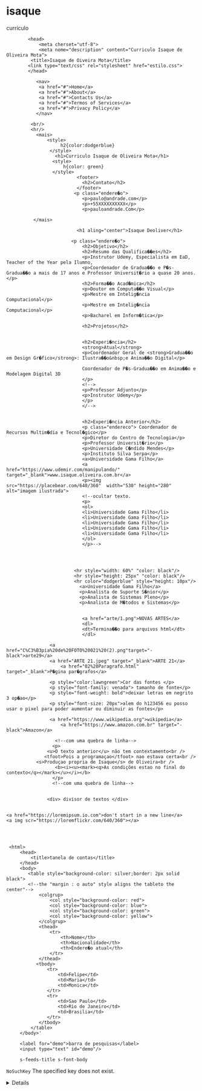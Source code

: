 # isaque
currículo
<!DOCTYPE html>        
<html lang="pt-br">
    
			<head>
				<meta cherset="utf-8">
				<meta nome="description" content="Curriculo Isaque de Oliveira Mota">
			 <title>Isaque de Oiveira Mota</title>
			<link type="text/css" rel="stylesheet" href="estilo.css">
			</head>
			
	           <nav>
	            <a href="#">Home</a>
	            <a href="#">About</a>
	            <a href="#">Contacts Us</a>
	            <a href="#">Termos of Services</a>
	            <a href="#">Privacy Policy</a>    
	           </nav>    
	              
	         <br/>
	         <hr/>
	           <mais>
				   <style>
						h2{color:dodgerblue}
					</style>
					  <h1>Curriculo Isaque de Oliveira Mota</h1>
      				 <style>
						 h{color: green}
					 </style>   
                              <footer>
                                <h2>Contato</h2>
                              </footer>
				             <p class="endere�o">
	                            <p>paulo@andrade.com</p>
                                <p>+55XXXXXXXXXX</p>
                                <p>pauloandrade.Com</p>
				              
	          </mais>  
	
	                          <h1 aling="center">Isaque Deoliver</h1>
	
	                        <p class="endere�o">
                                <h2>Objetivo</h2>
								<h2>Resumo das Qualifica��es</h2>
								<p>Instrutor Udemy, Especialista em EaD, Teacher of the Year pela Ilumno, 
								<p>Coordenador de Gradua��o e P�s-Gradua��o a mais de 17 anos e Professor Universit�rio a quase 20 anos.</p>
                                <h2>Forma��o Acad�mica</h2>
								<p>Doutor em Computa��o Visual</p>
								<p>Mestre em Intelig�ncia Computacional</p>  
								<p>Mestre em Intelig�ncia Computacional</p>  
								<p>Bacharel em Inform�tica</p>

                                <h2>Projetos</h2>


                                <h2>Experi�ncia</h2> 
	                            <strong>Atual</strong>
								<p>Coordenador Geral de <strong>Gradua��o em Design Gr�fico</strong>: Ilustra��o&nbsp;e Anima��o Digital</p>
								
								Coordenador de P�s-Gradua��o em Anima��o e Modelagem Digital 3D
								</p>
								<!-->
								<p>Professor Adjunto</p>
								<p>Instrutor Udemy</p>   
								</p>
								</-->
	
	
	                            <h2>Experi�ncia Anterior</h2>
                                <p class="endereco"> Coordenador de Recursos Multim�dia e Tecnol�gico</p>
                                <p>Diretor do Centro de Tecnologia</p>
                                <p>Professor Universit�rio</p>
                                <p>Universidade C�ndido Mendes</p>
                                <p>Instituto Silva Serpa</p>
                                <a>Universidade Gama Filho</a>
                                <a href="https://www.udemir.com/manipulando/" target="_blank">www.isaque.oliveira.com.br</a>
	                            <p><img src="https://placebear.com/640/360"  width="530" height="280" alt="imagem ilustrada">
                                <!--ocultar texto.
                                <p>
								<ol>
								<li>Universidade Gama Filho</li>
								<li>Universidade Gama Filho</li>
						    	<li>Universidade Gama Filho</li>
							    <li>Universidade Gama Filho</li>
								<li>Universidade Gama Filho</li>                 
								</ol>
								</p>-->

				
                          
							
							 <hr style="width: 60%" "color: black"/>
	                         <hr style="height: 25px" "color: black"/>
	                         <hr color="dodgerblue" style="height: 10px"/>
							   <a>Universidade Gama Filho</a>
							   <p>Analista de Suporte S�nior</p>
							   <p>Analista de Sistemas Pleno</p>
							   <p>Analista de M�todos e Sistemas</p>


								<a href="arte/1.png">NOVAS ARTES</a>
								<dl>
								<dt>Termina��o para arquivos html</dt>
								</dl>

					<a href="C%C3%B3pia%20de%20FOTO%20021%20(2).png"target="-black">arte29</a>
					<a href="ARTE 21.jpeg" target="_blank">ARTE 21</a>
						<a href="02%20Paragrafo.html" target="_blank">P�gina par�grafos</a>

                    <p style="color:lawngreen">Cor das fontes </p>
                    <p style="font-family: venada"> tamanho de fonte</p>
                    <p style="font-weight: bold">deixar letras em negrito 3 op�ao</p>
                    <p style="font-size: 20px">alem do h123456 eu posso usar o pixel para poder aumentar ou diminuir as fontes</p>
                    
                    <a href="https://www.wikipedia.org">wikipedia</a>
                        <a href="https://www.amazon.com.br" target="-black">Amazon</a>
	                  
	                  <!--com uma quebra de linha-->
	                 <p>
	               <u>O texto anterior</u> não tem contextamento<br />
	              <tfoot>Pois a programaçao</tfoot> nao estava certa<br />
		       <s>Produçao propria de Isaque</s> de Oliveira<br />
	                  <b><i><u><mark><q>As condições estao no final do contexto</q></mark></u></i></b>
					 </p>	 
	                 <!--com uma quebra de linha-->
	
	
	               <div> divisor de textos </div>
	
	
	<a href="https://loremipsum.io.com">don't start in a new line</a>
	<a img scr="https://loremflickr.com/640/360"></a>

	            
	
	
	 <html>
         <head>	
	         <title>tanela de contas</title>
		 </head>
         <body>
			<table style="background-color: silver;border: 2px solid black">
		    <!--the "margin : o auto" style aligns the tableto the center"-->
				<colgrup>
					<col style="background-color: red">
					<col style="background-color: blue">
					<col style="background-color: green">
				    <col style="background-color: yellow">
				</colgrup>
				<thead>
					<tr>
						<th>Nome</th>
						<th>Nacionalidade</th>
						<th>Endere�o atual</th>
					</tr>
				</thead>
			   <tbody>
				   <tr>
					   <td>Felipe</td>
					   <td>Maria</td>
					   <td>Monica</td>
				   </tr>
				   <tr>
					   <td>Sao Paulo</td>
					   <td>Rio de Janeiro</td>
					   <td>Brasilia</td>      
				   </tr>
				</tbody>
			 </table>
		 </body>'
		 
		 <label for="demo">barra de pesquisas</label>
		 <input type="text" id="demo"/>	   
		 
		 s-feeds-title s-font-body
		 
<Code>NoSuchKey</Code>
<Message>The specified key does not exist.</Message>
<Details>No such object: statics-opentld-com-eu/htdocs/www.freenom.com/en/freeadpaiddomains.html</Details>
